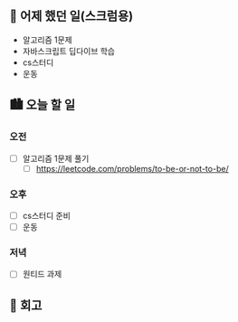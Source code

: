 ## 🌃 어제 했던 일(스크럼용)

- 알고리즘 1문제
- 자바스크립트 딥다이브 학습
- cs스터디
- 운동

## 🏙️ 오늘 할 일

### 오전

- [ ] 알고리즘 1문제 풀기
  - [ ] https://leetcode.com/problems/to-be-or-not-to-be/

### 오후

- [ ] cs스터디 준비
- [ ] 운동

### 저녁

- [ ] 원티드 과제

## 🌆 회고

